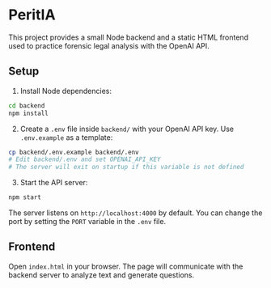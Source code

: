 # PeritIA

This project provides a small Node backend and a static HTML frontend used to practice forensic legal analysis with the OpenAI API.

## Setup

1. Install Node dependencies:

```bash
cd backend
npm install
```

2. Create a `.env` file inside `backend/` with your OpenAI API key. Use `.env.example` as a template:

```bash
cp backend/.env.example backend/.env
# Edit backend/.env and set OPENAI_API_KEY
# The server will exit on startup if this variable is not defined
```

3. Start the API server:

```bash
npm start
```

The server listens on `http://localhost:4000` by default. You can change the port by setting the `PORT` variable in the `.env` file.

## Frontend

Open `index.html` in your browser. The page will communicate with the backend server to analyze text and generate questions.
